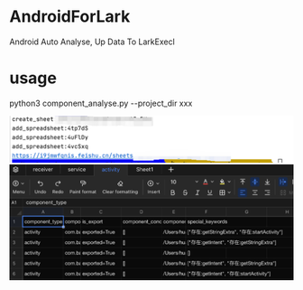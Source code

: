 # AndroidForLark

Android Auto Analyse, Up Data To LarkExecl

# usage

python3 component_analyse.py --project_dir xxx

![](./img/1.png)
![](./img/2.png)